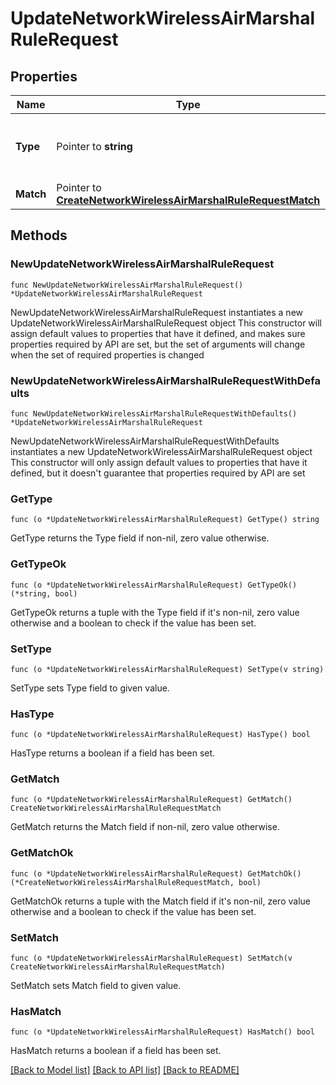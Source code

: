 # UpdateNetworkWirelessAirMarshalRuleRequest

## Properties

Name | Type | Description | Notes
------------ | ------------- | ------------- | -------------
**Type** | Pointer to **string** | Indicates if this rule will allow, block, or alert. | [optional] 
**Match** | Pointer to [**CreateNetworkWirelessAirMarshalRuleRequestMatch**](CreateNetworkWirelessAirMarshalRuleRequestMatch.md) |  | [optional] 

## Methods

### NewUpdateNetworkWirelessAirMarshalRuleRequest

`func NewUpdateNetworkWirelessAirMarshalRuleRequest() *UpdateNetworkWirelessAirMarshalRuleRequest`

NewUpdateNetworkWirelessAirMarshalRuleRequest instantiates a new UpdateNetworkWirelessAirMarshalRuleRequest object
This constructor will assign default values to properties that have it defined,
and makes sure properties required by API are set, but the set of arguments
will change when the set of required properties is changed

### NewUpdateNetworkWirelessAirMarshalRuleRequestWithDefaults

`func NewUpdateNetworkWirelessAirMarshalRuleRequestWithDefaults() *UpdateNetworkWirelessAirMarshalRuleRequest`

NewUpdateNetworkWirelessAirMarshalRuleRequestWithDefaults instantiates a new UpdateNetworkWirelessAirMarshalRuleRequest object
This constructor will only assign default values to properties that have it defined,
but it doesn't guarantee that properties required by API are set

### GetType

`func (o *UpdateNetworkWirelessAirMarshalRuleRequest) GetType() string`

GetType returns the Type field if non-nil, zero value otherwise.

### GetTypeOk

`func (o *UpdateNetworkWirelessAirMarshalRuleRequest) GetTypeOk() (*string, bool)`

GetTypeOk returns a tuple with the Type field if it's non-nil, zero value otherwise
and a boolean to check if the value has been set.

### SetType

`func (o *UpdateNetworkWirelessAirMarshalRuleRequest) SetType(v string)`

SetType sets Type field to given value.

### HasType

`func (o *UpdateNetworkWirelessAirMarshalRuleRequest) HasType() bool`

HasType returns a boolean if a field has been set.

### GetMatch

`func (o *UpdateNetworkWirelessAirMarshalRuleRequest) GetMatch() CreateNetworkWirelessAirMarshalRuleRequestMatch`

GetMatch returns the Match field if non-nil, zero value otherwise.

### GetMatchOk

`func (o *UpdateNetworkWirelessAirMarshalRuleRequest) GetMatchOk() (*CreateNetworkWirelessAirMarshalRuleRequestMatch, bool)`

GetMatchOk returns a tuple with the Match field if it's non-nil, zero value otherwise
and a boolean to check if the value has been set.

### SetMatch

`func (o *UpdateNetworkWirelessAirMarshalRuleRequest) SetMatch(v CreateNetworkWirelessAirMarshalRuleRequestMatch)`

SetMatch sets Match field to given value.

### HasMatch

`func (o *UpdateNetworkWirelessAirMarshalRuleRequest) HasMatch() bool`

HasMatch returns a boolean if a field has been set.


[[Back to Model list]](../README.md#documentation-for-models) [[Back to API list]](../README.md#documentation-for-api-endpoints) [[Back to README]](../README.md)


